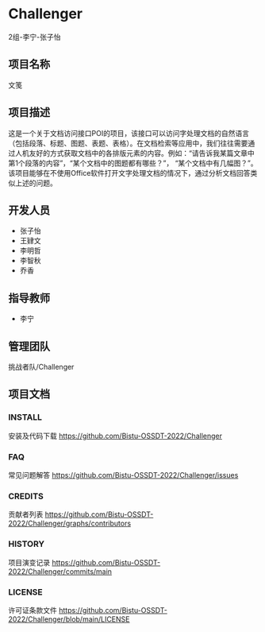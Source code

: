 # Challenger
2组-李宁-张子怡

## 项目名称
文笺

## 项目描述

这是一个关于文档访问接口POI的项目，该接口可以访问字处理文档的自然语言（包括段落、标题、图题、表题、表格）。在文档检索等应用中，我们往往需要通过人机友好的方式获取文档中的各排版元素的内容。例如：“请告诉我某篇文章中第1个段落的内容”，“某个文档中的图题都有哪些？”， “某个文档中有几幅图？”。该项目能够在不使用Office软件打开文字处理文档的情况下，通过分析文档回答类似上述的问题。

开发人员
-------
* 张子怡
 * 王肄文
  * 李明哲
   * 李智秋
   * 乔香

指导教师
--------
* 李宁

管理团队
---------
挑战者队/Challenger

项目文档
---------
### INSTALL 
安装及代码下载 https://github.com/Bistu-OSSDT-2022/Challenger
### FAQ
常见问题解答 https://github.com/Bistu-OSSDT-2022/Challenger/issues

### CREDITS
贡献者列表 https://github.com/Bistu-OSSDT-2022/Challenger/graphs/contributors

### HISTORY
项目演变记录 https://github.com/Bistu-OSSDT-2022/Challenger/commits/main
### LICENSE
许可证条款文件 https://github.com/Bistu-OSSDT-2022/Challenger/blob/main/LICENSE
